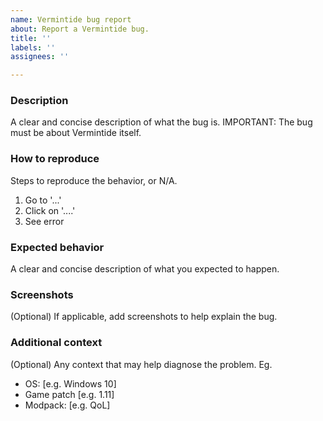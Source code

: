 ```yaml
---
name: Vermintide bug report
about: Report a Vermintide bug.
title: ''
labels: ''
assignees: ''

---
```


### Description ###
A clear and concise description of what the bug is.
IMPORTANT: The bug must be about Vermintide itself.

### How to reproduce ###
Steps to reproduce the behavior, or N/A.
1. Go to '...'
2. Click on '....'
3. See error

### Expected behavior ###
A clear and concise description of what you expected to happen.

### Screenshots ### 
(Optional) If applicable, add screenshots to help explain the bug.

### Additional context ###
(Optional) Any context that may help diagnose the problem. Eg.
+ OS: [e.g. Windows 10]
+ Game patch [e.g. 1.11]
+ Modpack: [e.g. QoL]
